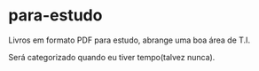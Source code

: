 # para-estudo
Livros em formato PDF para estudo, abrange uma boa área de T.I.

Será categorizado quando eu tiver tempo(talvez nunca).
